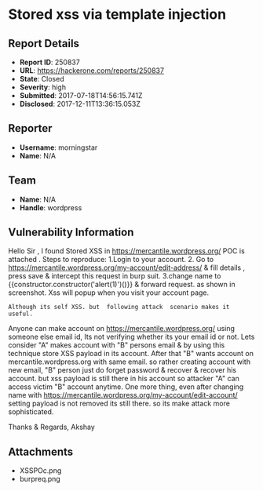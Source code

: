 # Stored xss via template injection

## Report Details
- **Report ID**: 250837
- **URL**: https://hackerone.com/reports/250837
- **State**: Closed
- **Severity**: high
- **Submitted**: 2017-07-18T14:56:15.741Z
- **Disclosed**: 2017-12-11T13:36:15.053Z

## Reporter
- **Username**: morningstar
- **Name**: N/A

## Team
- **Name**: N/A
- **Handle**: wordpress

## Vulnerability Information
Hello Sir , I found Stored XSS in https://mercantile.wordpress.org/
POC is attached .
Steps to reproduce:
1.Login to your account.
2. Go to https://mercantile.wordpress.org/my-account/edit-address/ & fill details , press save & intercept this request in burp suit.
3.change name to {{constructor.constructor('alert(1)')()}} & forward request. as shown in screenshot.
Xss will popup when you visit your account page.
 
    Although its self XSS. but  following attack  scenario makes it useful.
Anyone can make account on https://mercantile.wordpress.org/ using someone else email id, Its not verifying whether its your email id or not. Lets consider "A" makes account with "B" persons email & by using this technique store XSS payload in its account. After that "B" wants account on mercantile.wordpress.org with same email. so rather creating account with new email, "B" person just do forget password & recover & recover his account. but xss payload is still there in his account so attacker "A" can access victim "B" account anytime.
        One more thing, even after changing name with https://mercantile.wordpress.org/my-account/edit-account/ setting payload is not removed its still there. so its make attack more sophisticated. 
     
Thanks & Regards,
Akshay

## Attachments
- XSSPOc.png
- burpreq.png
